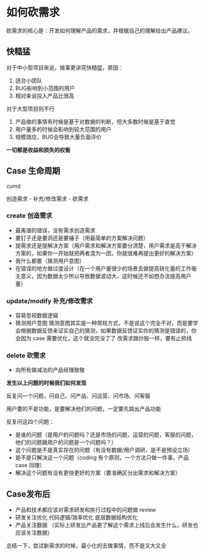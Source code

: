 # 如何砍需求

砍需求的核心是：开发如何理解产品的需求，并根据自己的理解给出产品建议。

## 快糙猛

对于中小型项目来说，做事更讲究快糙猛，原因：

1. 适合小团队
2. BUG影响到小范围的用户
3. 相对来说投入产品比很高

对于大型项目则不行

1. 产品做的事情有时候是基于对数据的判断，但大多数时候是基于直觉
2. 用户量多的时候会影响到较大范围的用户
3. 规模效应，BUG会导致大量负面评价

**一切都是收益和损失的权衡**

## Case 生命周期

cumd

创造需求 - 补充/修改需求 - 砍需求

### create 创造需求

- 最离谱的错误，没有需求创造需求
- 要钉子还是要洞还是要锤子（用最简单的方案解决问题）
- 提需求还是提解决方案（用户需求和解决方案要分清楚，用户需求是高于解决方案的，如果你一开始就把两者混为一团，你就很难再提出更好的解决方案）
- 我什么都要（猜测用户意图）
- 在错误的地方做过度设计（在一个用户量很少的场景去做提高转化量的工作毫无意义，因为数据太少所以导致数据波动大，这时候还不如想办法提高用户量）

### update/modify 补充/修改需求

- 容易忽视数据逻辑
- 猜测用户意图
  猜测意图其实是一种常规方式，不是说这个完全不对，而是要学会根据数据反馈来证实自己的猜测，如果数据反馈证实你的猜测是错误的，你会因为 case 需要优化，这个就没完没了了
  改需求跟炒股一样，要有止损线

### delete 砍需求

- 向所有做减法的产品经理致敬

**发生以上问题的时候我们如何发现**

反复问一个问题，问自己、问产品、问运营、问市场、问客服

用户要的不是功能，是要解决他们的问题，一定要先跳出产品功能

反复问这四个问题：

- 是谁的问题（是用户的问题吗？还是市场的问题，运营的问题，客服的问题，他们的问题跟用户的问题是一个问题吗？）
- 这个问题是不是真实存在的问题（有没有数据/用户调研，是不是预设立场）
- 是不是只解决这一个问题（coding 有个原则，一个方法只做一件事，产品 case 同理）
- 解决这个问题有没有更快更好的方案（要准确区分出需求和解决方案）

## Case发布后

- 产品和技术都应该对需求研发和执行过程中的问题做 review
- 研发关注优化
   代码逻辑/效率优化
   底层数据结构优化
- 产品关注数据
  （实际上研发比产品更了解这个需求上线后会发生什么，研发也应该关注数据）


总结一下，尝试新需求的时候，最小化的去做事情，而不是又大又全